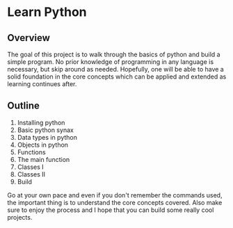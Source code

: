 # Learn Python
## Overview
The goal of this project is to walk through the basics of python and build a simple program. No prior knowledge of programming in any language is necessary, but skip around as needed. Hopefully, one will be able to have a solid foundation in the core concepts which can be applied and extended as learning continues after. 

## Outline
1. Installing python
2. Basic python synax
3. Data types in python
4. Objects in python
5. Functions
6. The main function
7. Classes I
8. Classes II
9. Build

Go at your own pace and even if you don't remember the commands used, the important thing is to understand the core concepts covered. Also make sure to enjoy the process and I hope that you can build some really cool projects.
